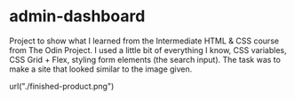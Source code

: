 # admin-dashboard

Project to show what I learned from the Intermediate HTML & CSS course from The Odin Project. I used a little bit of everything I know, CSS variables, CSS Grid + Flex, styling form elements (the search input). The task was to make a site that looked similar to the image given.

url("./finished-product.png")
